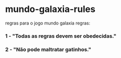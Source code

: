 # mundo-galaxia-rules

regras para o jogo mundo galaxia
regras:

### 1 - "Todas as regras devem ser obedecidas."

### 2 - "Não pode maltratar gatinhos."
